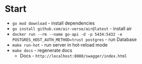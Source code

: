 # Start
- `go mod download` - install dependencies
- `go install github.com/air-verse/air@latest` - install air
- `docker run --rm --name go-api -d -p 5434:5432 -e POSTGRES_HOST_AUTH_METHOD=trust postgres` - run Database
- `make run-hot` - run server in hot-reload mode
- `make docs` - regenerate docs
    - Docs - `http://localhost:8080/swagger/index.html`

